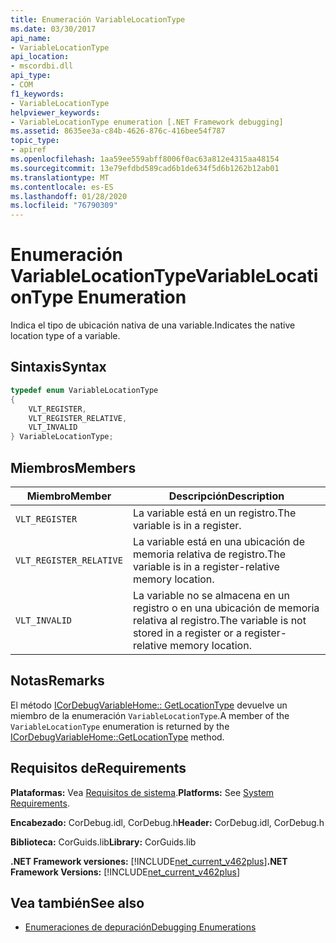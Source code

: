 ```yaml
---
title: Enumeración VariableLocationType
ms.date: 03/30/2017
api_name:
- VariableLocationType
api_location:
- mscordbi.dll
api_type:
- COM
f1_keywords:
- VariableLocationType
helpviewer_keywords:
- VariableLocationType enumeration [.NET Framework debugging]
ms.assetid: 8635ee3a-c84b-4626-876c-416bee54f787
topic_type:
- apiref
ms.openlocfilehash: 1aa59ee559abff8006f0ac63a812e4315aa48154
ms.sourcegitcommit: 13e79efdbd589cad6b1de634f5d6b1262b12ab01
ms.translationtype: MT
ms.contentlocale: es-ES
ms.lasthandoff: 01/28/2020
ms.locfileid: "76790309"
---
```

# <a name="variablelocationtype-enumeration"></a><span data-ttu-id="7dcae-102">Enumeración VariableLocationType</span><span class="sxs-lookup"><span data-stu-id="7dcae-102">VariableLocationType Enumeration</span></span>
<span data-ttu-id="7dcae-103">Indica el tipo de ubicación nativa de una variable.</span><span class="sxs-lookup"><span data-stu-id="7dcae-103">Indicates the native location type of a variable.</span></span>  
  
## <a name="syntax"></a><span data-ttu-id="7dcae-104">Sintaxis</span><span class="sxs-lookup"><span data-stu-id="7dcae-104">Syntax</span></span>  
  
```cpp  
typedef enum VariableLocationType  
{  
    VLT_REGISTER,               
    VLT_REGISTER_RELATIVE,      
    VLT_INVALID  
} VariableLocationType;  
```  
  
## <a name="members"></a><span data-ttu-id="7dcae-105">Miembros</span><span class="sxs-lookup"><span data-stu-id="7dcae-105">Members</span></span>  
  
|<span data-ttu-id="7dcae-106">Miembro</span><span class="sxs-lookup"><span data-stu-id="7dcae-106">Member</span></span>|<span data-ttu-id="7dcae-107">Descripción</span><span class="sxs-lookup"><span data-stu-id="7dcae-107">Description</span></span>|  
|------------|-----------------|  
|`VLT_REGISTER`|<span data-ttu-id="7dcae-108">La variable está en un registro.</span><span class="sxs-lookup"><span data-stu-id="7dcae-108">The variable is in a register.</span></span>|  
|`VLT_REGISTER_RELATIVE`|<span data-ttu-id="7dcae-109">La variable está en una ubicación de memoria relativa de registro.</span><span class="sxs-lookup"><span data-stu-id="7dcae-109">The variable is in a register-relative memory location.</span></span>|  
|`VLT_INVALID`|<span data-ttu-id="7dcae-110">La variable no se almacena en un registro o en una ubicación de memoria relativa al registro.</span><span class="sxs-lookup"><span data-stu-id="7dcae-110">The variable is not stored in a register or a register-relative memory location.</span></span>|  
  
## <a name="remarks"></a><span data-ttu-id="7dcae-111">Notas</span><span class="sxs-lookup"><span data-stu-id="7dcae-111">Remarks</span></span>  
 <span data-ttu-id="7dcae-112">El método [ICorDebugVariableHome:: GetLocationType](icordebugvariablehome-getlocationtype-method.md) devuelve un miembro de la enumeración `VariableLocationType`.</span><span class="sxs-lookup"><span data-stu-id="7dcae-112">A member of the `VariableLocationType` enumeration is returned by the [ICorDebugVariableHome::GetLocationType](icordebugvariablehome-getlocationtype-method.md) method.</span></span>  
  
## <a name="requirements"></a><span data-ttu-id="7dcae-113">Requisitos de</span><span class="sxs-lookup"><span data-stu-id="7dcae-113">Requirements</span></span>  
 <span data-ttu-id="7dcae-114">**Plataformas:** Vea [Requisitos de sistema](../../../../docs/framework/get-started/system-requirements.md).</span><span class="sxs-lookup"><span data-stu-id="7dcae-114">**Platforms:** See [System Requirements](../../../../docs/framework/get-started/system-requirements.md).</span></span>  
  
 <span data-ttu-id="7dcae-115">**Encabezado:** CorDebug.idl, CorDebug.h</span><span class="sxs-lookup"><span data-stu-id="7dcae-115">**Header:** CorDebug.idl, CorDebug.h</span></span>  
  
 <span data-ttu-id="7dcae-116">**Biblioteca:** CorGuids.lib</span><span class="sxs-lookup"><span data-stu-id="7dcae-116">**Library:** CorGuids.lib</span></span>  
  
 <span data-ttu-id="7dcae-117">**.NET Framework versiones:** [!INCLUDE[net_current_v462plus](../../../../includes/net-current-v462plus-md.md)]</span><span class="sxs-lookup"><span data-stu-id="7dcae-117">**.NET Framework Versions:** [!INCLUDE[net_current_v462plus](../../../../includes/net-current-v462plus-md.md)]</span></span>  
  
## <a name="see-also"></a><span data-ttu-id="7dcae-118">Vea también</span><span class="sxs-lookup"><span data-stu-id="7dcae-118">See also</span></span>

- [<span data-ttu-id="7dcae-119">Enumeraciones de depuración</span><span class="sxs-lookup"><span data-stu-id="7dcae-119">Debugging Enumerations</span></span>](debugging-enumerations.md)
